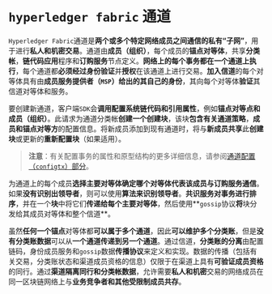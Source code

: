 # `hyperledger fabric` 通道

`Hyperledger Fabric`通道是**两个或多个特定网络成员之间通信的私有“子网”**，用于进行**私人和机密交易**。通道由**成员（组织）**，每个成员的**锚点对等体**，共享**分类帐**，**链代码应用**程序和**订购服务**节点定义。**网络上的每个事务都在一个通道上执行**，每个通道都**必须经过身份验证**并**授权**在该通道上进行交易。**加入信道**的每个对等体具有由**成员服务提供者（`MSP`）给出的其自己的身份**，其向每个对等体**验证**其信道对等体和服务。

要创建新通道，客户端`SDK`会**调用配置系统链代码和引用属性**，例如**锚点对等点和成员（组织）**。此请求为通道分类帐**创建一个创建块**，该块**包含有关通道策略**，**成员和锚点对等方**的配置信息。将新成员添加到现有通道时，将与**新成员共享**此**创建块**或更新的**重新配置块**（如果适用）。

> **注意**：有关配置事务的属性和原型结构的更多详细信息，请参阅[通道配置（`configtx`）部分](https://hyperledger-fabric.readthedocs.io/en/latest/configtx.html)。

为通道上的每个成员**选择主要对等体确定哪个对等体代表该成员与订购服务通信**。如果**没有识别出领导者**，则可以使用**算法来识别领导者**。**共识服务对事务进行排序**，并在一个**块**中将它们**传递给每个主要对等体**，然后使用**`gossip`协议**将**块分发给其成员对等体和整个信道**。

虽然**任何一个锚点**对等体都**可以属于多个通道**，因此**可以维护多个分类账**，但是**没有分类账数据**可以从**一个通道传递到另一个通道**。通过信道，**分类账的分离**由配置链码，身份成员服务和`gossip`数据**传播协议**来定义和实现。数据的传播（包括有关交易，分类账状态和渠道成员资格的信息）仅限于在渠道上具有**可验证成员资格**的同行。通过**渠道隔离同行和分类帐数据**，允许需要**私人和机密**交易的网络成员在同一区块链网络上与**业务竞争者和其他受限制成员共存**。






